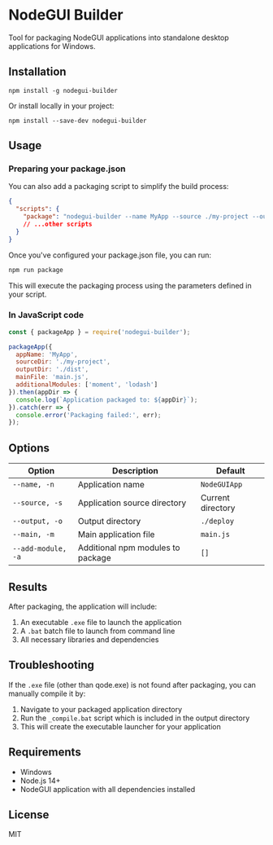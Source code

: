 # NodeGUI Builder

Tool for packaging NodeGUI applications into standalone desktop applications for Windows.

## Installation

```
npm install -g nodegui-builder
```

Or install locally in your project:

```
npm install --save-dev nodegui-builder
```

## Usage

### Preparing your package.json

You can also add a packaging script to simplify the build process:

```json
{
  "scripts": {
    "package": "nodegui-builder --name MyApp --source ./my-project --output ./dist --main app.js",
    // ...other scripts
  }
}
```

Once you've configured your package.json file, you can run:

```bash
npm run package
```

This will execute the packaging process using the parameters defined in your script.

### In JavaScript code

```javascript
const { packageApp } = require('nodegui-builder');

packageApp({
  appName: 'MyApp',
  sourceDir: './my-project',
  outputDir: './dist',
  mainFile: 'main.js',
  additionalModules: ['moment', 'lodash']
}).then(appDir => {
  console.log(`Application packaged to: ${appDir}`);
}).catch(err => {
  console.error('Packaging failed:', err);
});
```

## Options

| Option | Description | Default |
|----------|-------|----------|
| `--name, -n` | Application name | `NodeGUIApp` |
| `--source, -s` | Application source directory | Current directory |
| `--output, -o` | Output directory | `./deploy` |
| `--main, -m` | Main application file | `main.js` |
| `--add-module, -a` | Additional npm modules to package | `[]` |

## Results

After packaging, the application will include:

1. An executable `.exe` file to launch the application
2. A `.bat` batch file to launch from command line
3. All necessary libraries and dependencies

## Troubleshooting

If the `.exe` file (other than qode.exe) is not found after packaging, you can manually compile it by:

1. Navigate to your packaged application directory
2. Run the `_compile.bat` script which is included in the output directory
3. This will create the executable launcher for your application

## Requirements

- Windows
- Node.js 14+
- NodeGUI application with all dependencies installed

## License

MIT
